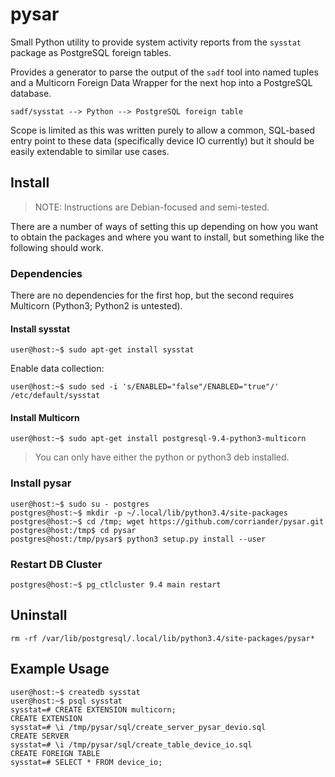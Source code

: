 pysar
=====

Small Python utility to provide system activity reports from the
`sysstat` package as PostgreSQL foreign tables.

Provides a generator to parse the output of the `sadf` tool into named
tuples and a Multicorn Foreign Data Wrapper for the next hop into a
PostgreSQL database.

	sadf/sysstat --> Python --> PostgreSQL foreign table

Scope is limited as this was written purely to allow a common,
SQL-based entry point to these data (specifically device IO currently)
but it should be easily extendable to similar use cases.


Install
-------

> NOTE: Instructions are Debian-focused and semi-tested.

There are a number of ways of setting this up depending on how you
want to obtain the packages and where you want to install, but
something like the following should work.

### Dependencies 

There are no dependencies for the first hop, but the second requires
Multicorn (Python3; Python2 is untested). 

#### Install sysstat

	user@host:~$ sudo apt-get install sysstat

Enable data collection:

	user@host:~$ sudo sed -i 's/ENABLED="false"/ENABLED="true"/' /etc/default/sysstat


#### Install Multicorn

	user@host:~$ sudo apt-get install postgresql-9.4-python3-multicorn

> You can only have either the python or python3 deb installed.


### Install pysar

	user@host:~$ sudo su - postgres
	postgres@host:~$ mkdir -p ~/.local/lib/python3.4/site-packages
	postgres@host:~$ cd /tmp; wget https://github.com/corriander/pysar.git
	postgres@host:/tmp$ cd pysar
	postgres@host:/tmp/pysar$ python3 setup.py install --user


### Restart DB Cluster

	postgres@host:~$ pg_ctlcluster 9.4 main restart


Uninstall
---------

	rm -rf /var/lib/postgresql/.local/lib/python3.4/site-packages/pysar*


Example Usage
-------------

	user@host:~$ createdb sysstat
	user@host:~$ psql sysstat
	sysstat=# CREATE EXTENSION multicorn;
	CREATE EXTENSION
	sysstat=# \i /tmp/pysar/sql/create_server_pysar_devio.sql
	CREATE SERVER
	sysstat=# \i /tmp/pysar/sql/create_table_device_io.sql
	CREATE FOREIGN TABLE
	sysstat=# SELECT * FROM device_io;

